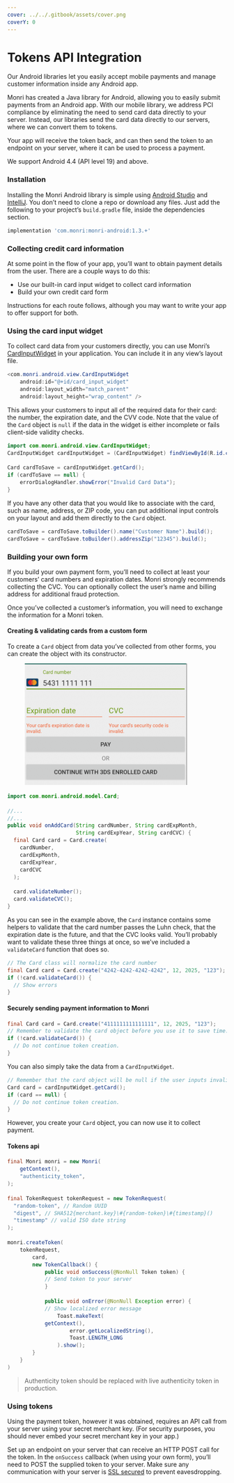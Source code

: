 ```yaml
---
cover: ../../.gitbook/assets/cover.png
coverY: 0
---
```


# Tokens API Integration

Our Android libraries let you easily accept mobile payments and manage customer information inside any Android app.

Monri has created a Java library for Android, allowing you to easily submit payments from an Android app. With our
mobile library, we address PCI compliance by eliminating the need to send card data directly to your server. Instead,
our libraries send the card data directly to our servers, where we can convert them to tokens.

Your app will receive the token back, and can then send the token to an endpoint on your server, where it can be used to
process a payment.

We support Android 4.4 (API level 19) and above.

### Installation

Installing the Monri Android library is simple using [Android Studio](https://developer.android.com/studio/intro)
and [IntelliJ](https://www.jetbrains.com/help/idea/getting-started-with-android-development.html). You don’t need to
clone a repo or download any files. Just add the following to your project’s `build.gradle` file, inside the
dependencies section.

```gradle
implementation 'com.monri:monri-android:1.3.+'
```

### Collecting credit card information

At some point in the flow of your app, you’ll want to obtain payment details from the user. There are a couple ways to
do this:

* Use our built-in card input widget to collect card information
* Build your own credit card form

Instructions for each route follows, although you may want to write your app to offer support for both.

### Using the card input widget

To collect card data from your customers directly, you can use
Monri’s [CardInputWidget](https://github.com/monri/monri-android/blob/master/monri/src/main/java/com/monri/android/view/CardInputWidget.java)
in your application. You can include it in any view’s layout file.

```java
<com.monri.android.view.CardInputWidget
    android:id="@+id/card_input_widget"
    android:layout_width="match_parent"
    android:layout_height="wrap_content" />
```

This allows your customers to input all of the required data for their card: the number, the expiration date, and the
CVV code. Note that the value of the `Card` object is `null` if the data in the widget is either incomplete or fails
client-side validity checks.

```java
import com.monri.android.view.CardInputWidget;
CardInputWidget cardInputWidget = (CardInputWidget) findViewById(R.id.card_input_widget);

Card cardToSave = cardInputWidget.getCard();
if (cardToSave == null) {
    errorDialogHandler.showError("Invalid Card Data");
}
```

If you have any other data that you would like to associate with the card, such as name, address, or ZIP code, you can
put additional input controls on your layout and add them directly to the `Card` object.

```java
cardToSave = cardToSave.toBuilder().name("Customer Name").build();
cardToSave = cardToSave.toBuilder().addressZip("12345").build();
```

### Building your own form

If you build your own payment form, you’ll need to collect at least your customers’ card numbers and expiration dates.
Monri strongly recommends collecting the CVC. You can optionally collect the user’s name and billing address for
additional fraud protection.

Once you’ve collected a customer’s information, you will need to exchange the information for a Monri token.

#### Creating & validating cards from a custom form

To create a `Card` object from data you’ve collected from other forms, you can create the object with its constructor.

<figure><img src="../../.gitbook/assets/monri-android-validation.png" alt="" width="375"><figcaption></figcaption></figure>

```java
import com.monri.android.model.Card;

//...
//...
public void onAddCard(String cardNumber, String cardExpMonth,
                      String cardExpYear, String cardCVC) {
  final Card card = Card.create(
    cardNumber,
    cardExpMonth,
    cardExpYear,
    cardCVC
  );

  card.validateNumber();
  card.validateCVC();
}
```

As you can see in the example above, the `Card` instance contains some helpers to validate that the card number passes
the Luhn check, that the expiration date is the future, and that the CVC looks valid. You’ll probably want to validate
these three things at once, so we’ve included a `validateCard` function that does so.

```java
// The Card class will normalize the card number
final Card card = Card.create("4242-4242-4242-4242", 12, 2025, "123");
if (!card.validateCard()) {
  // Show errors
}
```

#### Securely sending payment information to Monri

```java
final Card card = Card.create("4111111111111111", 12, 2025, "123");
// Remember to validate the card object before you use it to save time.
if (!card.validateCard()) {
  // Do not continue token creation.
}
```

You can also simply take the data from a `CardInputWidget`.

```java
// Remember that the card object will be null if the user inputs invalid data.
Card card = cardInputWidget.getCard();
if (card == null) {
  // Do not continue token creation.
}
```

However, you create your `Card` object, you can now use it to collect payment.

#### Tokens api

```java
final Monri monri = new Monri(
    getContext(),
    "authenticity_token",
);

final TokenRequest tokenRequest = new TokenRequest(
  "random-token", // Random UUID
  "digest", // SHA512{merchant.key}\#{random-token}\#{timestamp}()
  "timestamp" // valid ISO date string
);

monri.createToken(
	tokenRequest,
    	card,
    	new TokenCallback() {
        	public void onSuccess(@NonNull Token token) {
	        // Send token to your server
        	}

	        public void onError(@NonNull Exception error) {
	        // Show localized error message
            	Toast.makeText(
			getContext(),
                	error.getLocalizedString(),
                	Toast.LENGTH_LONG
            	).show();
        }
    }
)
```

> Authenticity token should be replaced with live authenticity token in production.

### Using tokens

Using the payment token, however it was obtained, requires an API call from your server using your secret merchant
key. (For security purposes, you should never embed your secret merchant key in your app.)

Set up an endpoint on your server that can receive an HTTP POST call for the token. In the `onSuccess` callback (when
using your own form), you’ll need to POST the supplied token to your server. Make sure any communication with your
server is [SSL secured](https://ipgtest.monri.com/en/security) to prevent eavesdropping.
